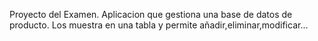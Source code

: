 Proyecto del Examen. Aplicacion que gestiona una base de datos de producto. Los muestra en una tabla y permite añadir,eliminar,modificar...
